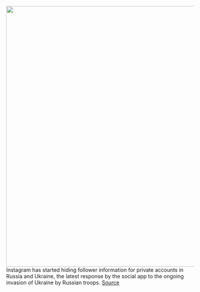 <img src='https://cdn.vox-cdn.com/thumbor/DKBPMFKN1JXd6nLrQdVVLEwch_c=/0x0:890x589/1200x800/filters:focal(373x268:515x410)/cdn.vox-cdn.com/uploads/chorus_image/image/70594876/02_Share_friction.0.jpg' width='700px' /><br/>
Instagram has started hiding follower information for private accounts in Russia and Ukraine, the latest response by the social app to the ongoing invasion of Ukraine by Russian troops.
<a href='https://www.theverge.com/2022/3/8/22967414/instagram-russia-ukraine-followers-private-accounts-hides'> Source <a/>